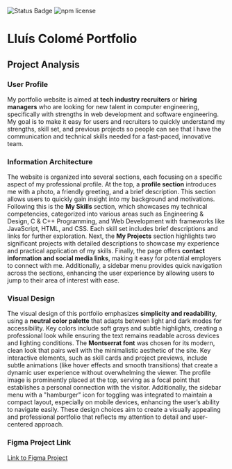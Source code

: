 <p align="left">
  <img src="https://img.shields.io/badge/status-working-brightgreen" alt="Status Badge" />
  <img src="https://img.shields.io/npm/l/keydrop_tool.svg" alt="npm license">
</p>

# Lluís Colomé Portfolio

## Project Analysis

### User Profile
My portfolio website is aimed at **tech industry recruiters** or **hiring managers** who are looking for new talent in computer engineering, specifically with strengths in web development and software engineering.
My goal is to make it easy for users and recruiters to quickly understand my strengths, skill set, and previous projects so people can see that I have the communication and technical skills needed for a fast-paced, innovative team.

### Information Architecture
The website is organized into several sections, each focusing on a specific aspect of my professional profile. At the top, a **profile section** introduces me with a photo, a friendly greeting, and a brief description. This section allows users to quickly gain insight into my background and motivations. Following this is the **My Skills** section, which showcases my technical competencies, categorized into various areas such as Engineering & Design, C & C++ Programming, and Web Development with frameworks like JavaScript, HTML, and CSS. Each skill set includes brief descriptions and links for further exploration. Next, the **My Projects** section highlights two significant projects with detailed descriptions to showcase my experience and practical application of my skills. Finally, the page offers **contact information and social media links**, making it easy for potential employers to connect with me. Additionally, a sidebar menu provides quick navigation across the sections, enhancing the user experience by allowing users to jump to their area of interest with ease.

### Visual Design
The visual design of this portfolio emphasizes **simplicity and readability**, using a **neutral color palette** that adapts between light and dark modes for accessibility. Key colors include soft grays and subtle highlights, creating a professional look while ensuring the text remains readable across devices and lighting conditions. The **Montserrat font** was chosen for its modern, clean look that pairs well with the minimalistic aesthetic of the site. Key interactive elements, such as skill cards and project previews, include subtle animations (like hover effects and smooth transitions) that create a dynamic user experience without overwhelming the viewer. The profile image is prominently placed at the top, serving as a focal point that establishes a personal connection with the visitor. Additionally, the sidebar menu with a "hamburger" icon for toggling was integrated to maintain a compact layout, especially on mobile devices, enhancing the user’s ability to navigate easily. These design choices aim to create a visually appealing and professional portfolio that reflects my attention to detail and user-centered approach.

### Figma Project Link
[Link to Figma Project](#) 
